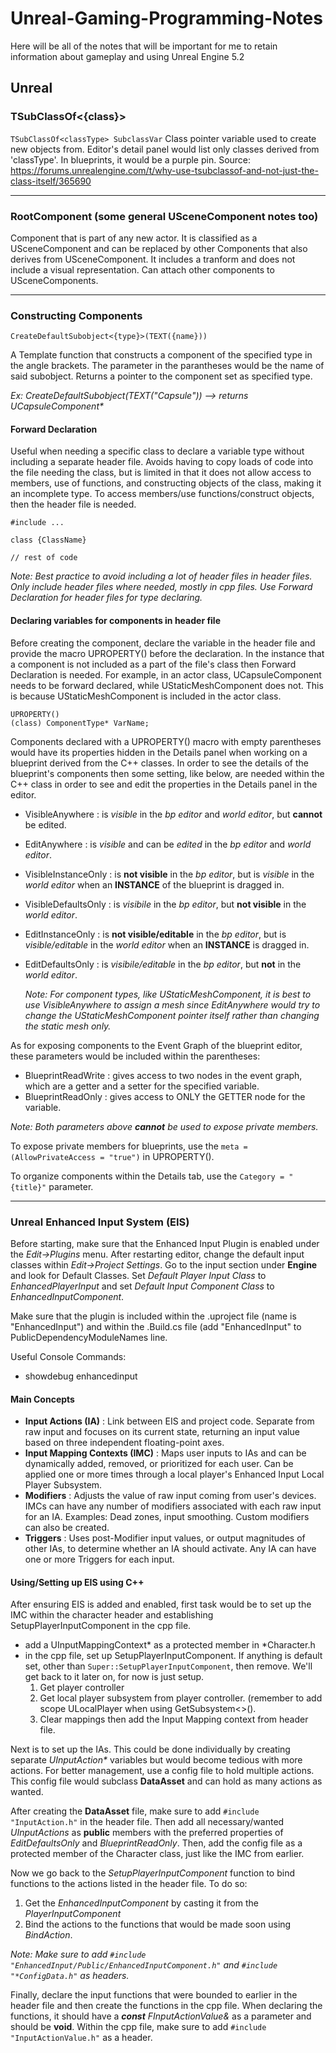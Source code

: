# Unreal-Gaming-Programming-Notes

Here will be all of the notes that will be important for me to retain information about gameplay and using Unreal Engine 5.2

## Unreal
### TSubClassOf<{class}>
`TSubClassOf<classType> SubclassVar`
Class pointer variable used to create new objects from. Editor's detail panel would list only classes derived from 'classType'. In blueprints, it would be a purple pin.
Source: https://forums.unrealengine.com/t/why-use-tsubclassof-and-not-just-the-class-itself/365690

---
### RootComponent (some general USceneComponent notes too)
Component that is part of any new actor. It is classified as a USceneComponent and can be replaced by other Components that also derives from USceneComponent. It includes a tranform and does not include a visual representation. Can attach other components to USceneComponents.

---
### Constructing Components
`CreateDefaultSubobject<{type}>(TEXT({name}))`

A Template function that constructs a component of the specified type in the angle brackets. The parameter in the parantheses would be the name of said subobject. Returns a pointer to the component set as specified type. 

*Ex: CreateDefaultSubobject<UCapsuleComponent>(TEXT("Capsule")) --> returns UCapsuleComponent\**

#### Forward Declaration
Useful when needing a specific class to declare a variable type without including a separate header file. Avoids having to copy loads of code into the file needing the class, but is limited in that it does not allow access to members, use of functions, and constructing objects of the class, making it an incomplete type. To access members/use functions/construct objects, then the header file is needed. 
```
#include ...

class {ClassName}

// rest of code
```
*Note: Best practice to avoid including a lot of header files in header files. Only include header files where needed, mostly in cpp files. Use Forward Declaration for header files for type declaring.*

#### Declaring variables for components in header file

Before creating the component, declare the variable in the header file and provide the macro UPROPERTY() before the declaration. In the instance that a component is not included as a part of the file's class then Forward Declaration is needed. For example, in an actor class, UCapsuleComponent needs to be forward declared, while UStaticMeshComponent does not. This is because UStaticMeshComponent is included in the actor class.

```
UPROPERTY()
(class) ComponentType* VarName;
```

Components declared with a UPROPERTY() macro with empty parentheses would have its properties hidden in the Details panel when working on a blueprint derived from the C++ classes. In order to see the details of the blueprint's components then some setting, like below, are needed within the C++ class in order to see and edit the properties in the Details panel in the editor.
- VisibleAnywhere : is *visible* in the *bp editor* and *world editor*, but **cannot** be edited.
- EditAnywhere : is *visible* and can be *edited* in the *bp editor* and *world editor*.
- VisibleInstanceOnly : is **not visible** in the *bp editor*, but is *visible* in the *world editor* when an **INSTANCE** of the blueprint is dragged in.
- VisibleDefaultsOnly : is *visibile* in the *bp editor*, but **not visible** in the *world editor*.
- EditInstanceOnly : is **not visible/editable** in the *bp editor*, but is *visible/editable* in the *world editor* when an **INSTANCE** is dragged in.
- EditDefaultsOnly : is *visibile/editable* in the *bp editor*, but **not** in the *world editor*.

  *Note: For component types, like UStaticMeshComponent, it is best to use VisibleAnywhere to assign a mesh since EditAnywhere would try to change the UStaticMeshComponent pointer itself rather than changing the static mesh only.*

As for exposing components to the Event Graph of the blueprint editor, these parameters would be included within the parentheses:
- BlueprintReadWrite : gives access to two nodes in the event graph, which are a getter and a setter for the specified variable.
- BlueprintReadOnly : gives access to ONLY the GETTER node for the variable.

*Note: Both parameters above **cannot** be used to expose private members.*

To expose private members for blueprints, use the `meta = (AllowPrivateAccess = "true")` in UPROPERTY().

To organize components within the Details tab, use the `Category = "{title}"` parameter.

---
### Unreal Enhanced Input System (EIS)
Before starting, make sure that the Enhanced Input Plugin is enabled under the *Edit->Plugins* menu. After restarting editor, change the default input classes within *Edit->Project Settings*. Go to the input section under **Engine** and look for Default Classes. Set *Default Player Input Class* to *EnhancedPlayerInput* and set *Default Input Component Class* to *EnhancedInputComponent*.

Make sure that the plugin is included within the .uproject file (name is "EnhancedInput") and within the .Build.cs file (add "EnhancedInput" to PublicDependencyModuleNames line.

Useful Console Commands:
- showdebug enhancedinput

#### Main Concepts
- **Input Actions (IA)** : Link between EIS and project code. Separate from raw input and focuses on its current state, returning an input value based on three independent floating-point axes.
- **Input Mapping Contexts (IMC)** : Maps user inputs to IAs and can be dynamically added, removed, or prioritized for each user. Can be applied one or more times through a local player's Enhanced Input Local Player Subsystem.
- **Modifiers** : Adjusts the value of raw input coming from user's devices. IMCs can have any number of modifiers associated with each raw input for an IA. Examples: Dead zones, input smoothing. Custom modifiers can also be created.
- **Triggers** : Uses post-Modifier input values, or output magnitudes of other IAs, to determine whether an IA should activate. Any IA can have one or more Triggers for each input.

#### Using/Setting up EIS using C++
After ensuring EIS is added and enabled, first task would be to set up the IMC within the character header and establishing SetupPlayerInputComponent in the cpp file.
 - add a UInputMappingContext* as a protected member in *Character.h
 - in the cpp file, set up SetupPlayerInputComponent. If anything is default set, other than `Super::SetupPlayerInputComponent`, then remove. We'll get back to it later on, for now is just setup.
   1. Get player controller
   2. Get local player subsystem from player controller. (remember to add scope ULocalPlayer when using GetSubsystem<>().
   3. Clear mappings then add the Input Mapping context from header file.

Next is to set up the IAs. This could be done individually by creating separate *UInputAction\** variables but would become tedious with more actions. 
For better management, use a config file to hold multiple actions. This config file would subclass **DataAsset** and can hold as many actions as wanted.

After creating the **DataAsset** file, make sure to add `#include "InputAction.h"` in the header file. Then add all necessary/wanted *UInputActions* as **public** members with the preferred properties of *EditDefaultsOnly* and *BlueprintReadOnly*. 
Then, add the config file as a protected member of the Character class, just like the IMC from earlier.

Now we go back to the *SetupPlayerInputComponent* function to bind functions to the actions listed in the header file.
To do so:
 1. Get the *EnhancedInputComponent* by casting it from the *PlayerInputComponent*
 2. Bind the actions to the functions that would be made soon using *BindAction*.

*Note: Make sure to add `#include "EnhancedInput/Public/EnhancedInputComponent.h"` and `#include "*ConfigData.h"` as headers.*

Finally, declare the input functions that were bounded to earlier in the header file and then create the functions in the cpp file.
When declaring the functions, it should have a ***const** FInputActionValue&* as a parameter and should be **void**.
Within the cpp file, make sure to add `#include "InputActionValue.h"` as a header.
